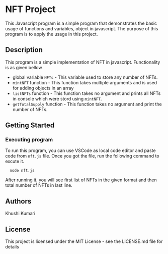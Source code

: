 # NFT Project

This Javascript program is a simple program that demonstrates the basic usage of functions and variables, object in javascript. The purpose of this program is to apply the usage in this project.

## Description

This program is a simple implementation of NFT in javascript. 
Functionality is as given bellow
- global variable `NFTs` - This variable used to store any number of NFTs.
- `mintNFT` function - This function takes multiple arguments and is used for adding objects in an array
- `listNFTs` function - This function takes no argument and prints all NFTs in console which were stord using `mintNFT`.
- `getTotalSupply` function - This function takes no argument and print the number of NFTs.

## Getting Started

### Executing program

To run this program, you can use VSCode as local code editor and paste code from `nft.js` file.
Once you got the file, run the following command to excute it.
```shell
  node nft.js
```
After running it, you will see first list of NFTs in the given format and then total number of NFTs in last line.

## Authors

Khushi Kumari


## License

This project is licensed under the MIT License - see the LICENSE.md file for details
